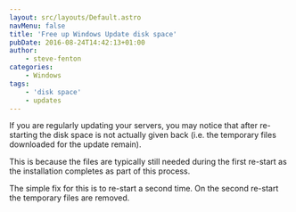 ```yaml
---
layout: src/layouts/Default.astro
navMenu: false
title: 'Free up Windows Update disk space'
pubDate: 2016-08-24T14:42:13+01:00
author:
    - steve-fenton
categories:
    - Windows
tags:
    - 'disk space'
    - updates
---
```


If you are regularly updating your servers, you may notice that after re-starting the disk space is not actually given back (i.e. the temporary files downloaded for the update remain).

This is because the files are typically still needed during the first re-start as the installation completes as part of this process.

The simple fix for this is to re-start a second time. On the second re-start the temporary files are removed.
